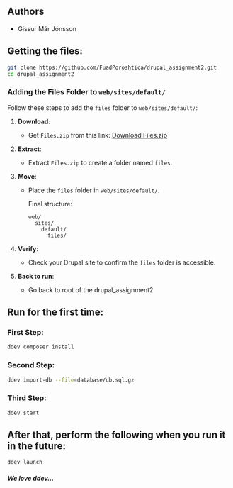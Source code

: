 ## Authors
- Gissur Már Jónsson

## Getting the files:

```bash
git clone https://github.com/FuadPoroshtica/drupal_assignment2.git
cd drupal_assignment2
```
### Adding the Files Folder to `web/sites/default/`

Follow these steps to add the `files` folder to `web/sites/default/`:

1. **Download**:
   - Get `Files.zip` from this link:
     [Download Files.zip](https://github.com/FuadPoroshtica/drupal_assignment2/releases/download/media/Files.zip)

2. **Extract**:
   - Extract `Files.zip` to create a folder named `files`.

3. **Move**:
   - Place the `files` folder in `web/sites/default/`.
     
     Final structure:
     ```
     web/
       sites/
         default/
           files/
     ```

4. **Verify**:
   - Check your Drupal site to confirm the `files` folder is accessible.

5. **Back to run**:
   - Go back to root of the drupal_assignment2



## Run for the first time:

### First Step:
```bash
ddev composer install
```
### Second Step:
```bash
ddev import-db --file=database/db.sql.gz
```
### Third Step:
```bash
ddev start
```

## After that, perform the following when you run it in the future:
```bash
ddev launch
```

##### *We love ddev...*
